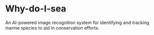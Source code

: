 # Why-do-I-sea
An AI-powered image recognition system for identifying and tracking marine species to aid in conservation efforts.​​​​​​​​​​​​​​​​
